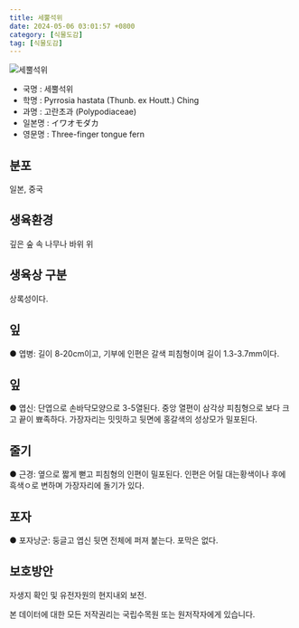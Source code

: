 ```yaml
---
title: 세뿔석위
date: 2024-05-06 03:01:57 +0800
category: [식물도감]
tag: [식물도감]
---
```




![세뿔석위](/fileUpload/plants/basic/Polypodiaceae/Pyrrosia/4296/1_th2.JPG)
- 국명 : 세뿔석위
- 학명 : Pyrrosia hastata (Thunb. ex Houtt.) Ching
- 과명 : 고란초과 (Polypodiaceae)
- 일본명 : イワオモダカ
- 영문명 : Three-finger tongue fern


## 분포
일본, 중국
## 생육환경
깊은 숲 속 나무나 바위 위 
## 생육상 구분
상록성이다. 
## 잎
● 엽병: 길이 8-20cm이고, 기부에 인편은 갈색 피침형이며 길이 1.3-3.7mm이다.
## 잎
● 엽신: 단엽으로 손바닥모양으로 3-5열된다. 중앙 열편이 삼각상 피침형으로 보다 크고 끝이 뾰족하다. 가장자리는 밋밋하고 뒷면에 홍갈색의 성상모가 밀포된다. 
## 줄기
● 근경: 옆으로 짧게 뻗고 피침형의 인편이 밀포된다. 인편은 어릴 대는황색이나 후에 흑색ㅇ로 변하며 가장자리에 돌기가 있다. 
## 포자
● 포자낭군: 둥글고 엽신 뒷면 전체에 퍼져 붙는다. 포막은 없다. 
## 보호방안
자생지 확인 및 유전자원의 현지내외 보전.






본 데이터에 대한 모든 저작권리는 국립수목원 또는 원저작자에게 있습니다.
